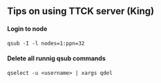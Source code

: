 ## Tips on using TTCK server (King)

#### Login to node

```unix
qsub -I -l nodes=1:ppn=32
```

#### Delete all runnig qsub commands

```unix
qselect -u <username> | xargs qdel

```
